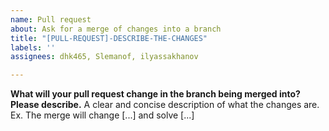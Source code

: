```yaml
---
name: Pull request
about: Ask for a merge of changes into a branch
title: "[PULL-REQUEST]-DESCRIBE-THE-CHANGES"
labels: ''
assignees: dhk465, Slemanof, ilyassakhanov

---
```


**What will your pull request change in the branch being merged into? Please describe.**
A clear and concise description of what the changes are. Ex. The merge will change [...] and solve [...]


